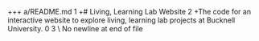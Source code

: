 +++ a/README.md
 	1
+# Living, Learning Lab Website
 	2
+The code for an interactive website to explore living, learning lab projects at Bucknell University. 
0	3
\ No newline at end of file